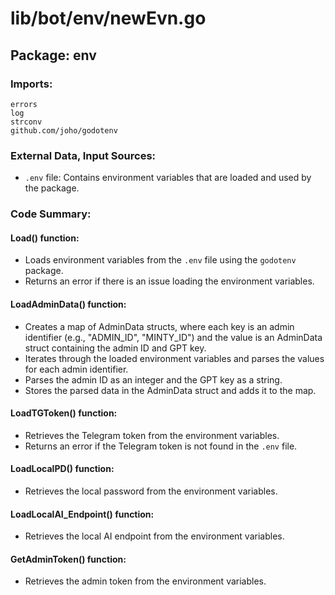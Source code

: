 # lib/bot/env/newEvn.go  
## Package: env  
  
### Imports:  
  
```  
errors  
log  
strconv  
github.com/joho/godotenv  
```  
  
### External Data, Input Sources:  
  
- `.env` file: Contains environment variables that are loaded and used by the package.  
  
### Code Summary:  
  
#### Load() function:  
  
- Loads environment variables from the `.env` file using the `godotenv` package.  
- Returns an error if there is an issue loading the environment variables.  
  
#### LoadAdminData() function:  
  
- Creates a map of AdminData structs, where each key is an admin identifier (e.g., "ADMIN_ID", "MINTY_ID") and the value is an AdminData struct containing the admin ID and GPT key.  
- Iterates through the loaded environment variables and parses the values for each admin identifier.  
- Parses the admin ID as an integer and the GPT key as a string.  
- Stores the parsed data in the AdminData struct and adds it to the map.  
  
#### LoadTGToken() function:  
  
- Retrieves the Telegram token from the environment variables.  
- Returns an error if the Telegram token is not found in the `.env` file.  
  
#### LoadLocalPD() function:  
  
- Retrieves the local password from the environment variables.  
  
#### LoadLocalAI_Endpoint() function:  
  
- Retrieves the local AI endpoint from the environment variables.  
  
#### GetAdminToken() function:  
  
- Retrieves the admin token from the environment variables.  
  
